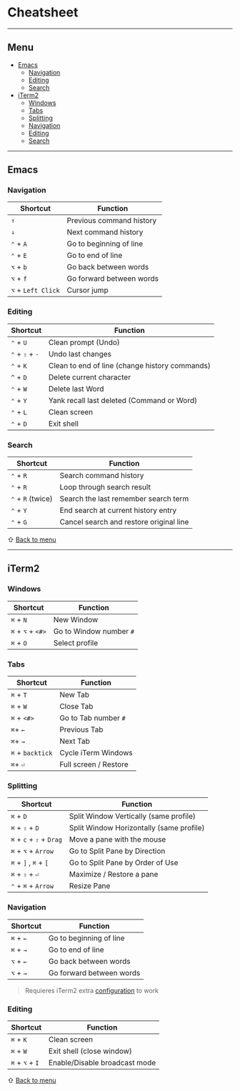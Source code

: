 # Cheatsheet

---

## Menu

* [Emacs](#emacs)
  * [Navigation](#navigation)
  * [Editing](#editing)
  * [Search](#search)
* [iTerm2](#iterm2)
  * [Windows](#windows)
  * [Tabs](#tabs)
  * [Splitting](#splitting)
  * [Navigation](#navigation)
  * [Editing](#editing)
  * [Search](#search)

---

## Emacs

### Navigation

| Shortcut                 | Function                                 |
| ------------------------ | ---------------------------------------- |
| `↑`                      | Previous command history                 |
| `↓`                      | Next command history                     |
| `⌃` + `A`                | Go to beginning of line                  |
| `⌃` + `E`                | Go to end of line                        |
| `⌥` + `b`                | Go back between words                    |
| `⌥` + `f`                | Go forward between words                 |
| `⌥` + `Left Click`       | Cursor jump                              |

### Editing

| Shortcut                 | Function                                       |
| ------------------------ | ---------------------------------------------- |
| `⌃` + `U`                | Clean prompt (Undo)                            |
| `⌃` + `⇧` + `-`          | Undo last changes                              |
| `⌃` + `K`                | Clean to end of line (change history commands) |
| `^` + `D`                | Delete current character                       |
| `⌃` + `W`                | Delete last Word                               |
| `⌃` + `Y`                | Yank recall last deleted (Command or Word)     |
| `⌃` + `L`                | Clean screen                                   |
| `⌃` + `D`                | Exit shell                                     |

### Search

| Shortcut                 | Function                                 |
| ------------------------ | ---------------------------------------- |
| `⌃` + `R`                | Search command history                   |
| `⌃` + `R`                | Loop through search result               |
| `⌃` + `R` (twice)        | Search the last remember search term     |
| `⌃` + `Y`                | End search at current history entry      |
| `⌃` + `G`                | Cancel search and restore original line  |

⇧ [Back to menu](#menu)

---

## iTerm2

### Windows

| Shortcut                | Function                      |
| ----------------------- | ----------------------------- |
| `⌘` + `N`               | New Window                    |
| `⌘` + `⌥` + `<#>`       | Go to Window number `#`       |
| `⌘` + `O`               | Select profile                |

### Tabs

| Shortcut                | Function              |
| ----------------------- | --------------------- |
| `⌘` + `T`               | New Tab               |
| `⌘` + `W`               | Close Tab             |
| `⌘` + `<#>`             | Go to Tab number `#`  |
| `⌘`+ `←`                | Previous Tab          |
| `⌘`+ `→`                | Next Tab              |
| `⌘` + `backtick`        | Cycle iTerm Windows   |
| `⌘`+ `⏎`                | Full screen / Restore |

### Splitting

| Shortcut                 | Function                                 |
| ------------------------ | ---------------------------------------- |
| `⌘` + `D`                | Split Window Vertically (same profile)   |
| `⌘` + `⇧` + `D`          | Split Window Horizontally (same profile) |
| `⌘` + `c` + `⇧` + `Drag` | Move a pane with the mouse               |
| `⌘` + `⌥` + `Arrow`      | Go to Split Pane by Direction            |
| `⌘` + `]` , `⌘` + `[`    | Go to Split Pane by Order of Use         |
| `⌘` + `⇧` + `⏎`          | Maximize / Restore a pane                |
| `⌃` + `⌘` + `Arrow`      | Resize Pane                              |

### Navigation

| Shortcut                 | Function                                 |
| ------------------------ | ---------------------------------------- |
| `⌘` + `←`                | Go to beginning of line                  |
| `⌘` + `→`                | Go to end of line                        |
| `⌥` + `←`                | Go back between words                    |
| `⌥` + `→`                | Go forward between words                 |

> Requieres iTerm2 extra [configuration](https://coderwall.com/p/h6yfda/use-and-to-jump-forwards-backwards-words-in-iterm-2-on-os-x) to work

### Editing

| Shortcut                 | Function                                       |
| ------------------------ | ---------------------------------------------- |
| `⌘` + `K`                | Clean screen                                   |
| `⌘` + `W`                | Exit shell (close window)                      |
| `⌘` + `⌥` + `I`          | Enable/Disable broadcast mode                  |

⇧ [Back to menu](#menu)
